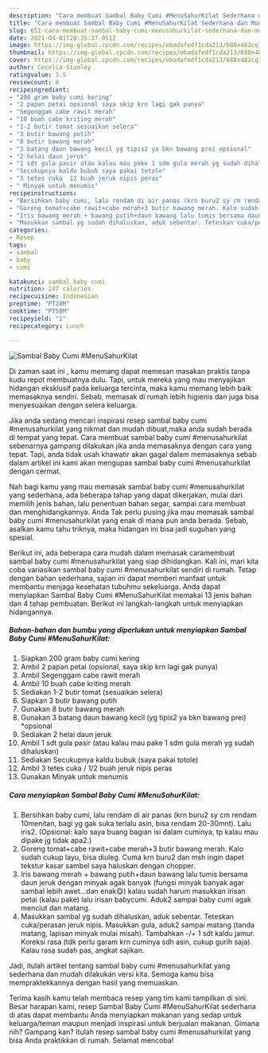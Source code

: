 ```yaml
---
description: "Cara membuat Sambal Baby Cumi #MenuSahurKilat Sederhana dan Mudah Dibuat"
title: "Cara membuat Sambal Baby Cumi #MenuSahurKilat Sederhana dan Mudah Dibuat"
slug: 651-cara-membuat-sambal-baby-cumi-menusahurkilat-sederhana-dan-mudah-dibuat
date: 2021-04-01T20:35:37.051Z
image: https://img-global.cpcdn.com/recipes/ebadafedf1cda213/680x482cq70/sambal-baby-cumi-menusahurkilat-foto-resep-utama.jpg
thumbnail: https://img-global.cpcdn.com/recipes/ebadafedf1cda213/680x482cq70/sambal-baby-cumi-menusahurkilat-foto-resep-utama.jpg
cover: https://img-global.cpcdn.com/recipes/ebadafedf1cda213/680x482cq70/sambal-baby-cumi-menusahurkilat-foto-resep-utama.jpg
author: Cecelia Stanley
ratingvalue: 3.5
reviewcount: 8
recipeingredient:
- "200 gram baby cumi kering"
- "2 papan petai opsional saya skip krn lagi gak punya"
- "Segenggam cabe rawit merah"
- "10 buah cabe kriting merah"
- "1-2 butir tomat sesuaikan selera"
- "3 butir bawang putih"
- "8 butir bawang merah"
- "3 batang daun bawang kecil yg tipis2 ya bkn bawang prei opsional"
- "2 helai daun jeruk"
- "1 sdt gula pasir atau kalau mau pake 1 sdm gula merah yg sudah dihaluskan"
- "Secukupnya kaldu bubuk saya pakai totole"
- "3 tetes cuka  12 buah jeruk nipis peras"
- " Minyak untuk menumis"
recipeinstructions:
- "Bersihkan baby cumi, lalu rendam di air panas (krn buru2 sy cm rendam 10menitan, bagi yg gak suka terlalu asin, bisa rendam 20-30mnt). Lalu iris2. (Opsional: kalo saya buang bagian isi dalam cuminya, tp kalau mau dipake jg tidak apa2.)"
- "Goreng tomat+cabe rawit+cabe merah+3 butir bawang merah. Kalo sudah cukup layu, bisa diuleg. Cuma krn buru2 dan msh ingin dapet tekstur kasar sambel saya haluskan dengan chopper."
- "Iris bawang merah + bawang putih+daun bawang lalu tumis bersama daun jeruk dengan minyak agak banyak (fungsi minyak banyak agar sambal lebih awet...dan enak😋) kalau sudah harum masukkan irisan petai (kalau pake) lalu irisan babycumi. Aduk2 sampai baby cumi agak menciut dan matang."
- "Masukkan sambal yg sudah dihaluskan, aduk sebentar. Teteskan cuka/perasan jeruk nipis. Masukkan gula, aduk2 sampai matang (tanda matang, lapisan minyak mulai misah). Tambahkan -/+ 1 sdt kaldu jamur. Koreksi rasa (tdk perlu garam krn cuminya sdh asin, cukup gurih saja). Kalau rasa sudah pas, angkat sajikan."
categories:
- Resep
tags:
- sambal
- baby
- cumi

katakunci: sambal baby cumi 
nutrition: 247 calories
recipecuisine: Indonesian
preptime: "PT28M"
cooktime: "PT58M"
recipeyield: "1"
recipecategory: Lunch

---
```



![Sambal Baby Cumi #MenuSahurKilat](https://img-global.cpcdn.com/recipes/ebadafedf1cda213/680x482cq70/sambal-baby-cumi-menusahurkilat-foto-resep-utama.jpg)

Di zaman  saat ini , kamu memang dapat memesan masakan praktis tanpa kudu repot membuatnya dulu. Tapi, untuk mereka yang mau menyajikan hidangan eksklusif pada keluarga tercinta, maka kamu memang lebih baik memasaknya sendiri. Sebab, memasak di rumah lebih higienis dan juga bisa menyesuaikan dengan selera keluarga.

Jika anda sedang mencari inspirasi resep sambal baby cumi #menusahurkilat yang nikmat dan mudah dibuat,maka anda sudah berada di tempat yang tepat. Cara membuat sambal baby cumi #menusahurkilat  sebenarnya gampang dilakukan jika anda memasaknya dengan cara yang tepat. Tapi, anda tidak usah khawatir akan gagal dalam memasaknya 
sebab dalam artikel ini kami akan mengupas sambal baby cumi #menusahurkilat dengan cermat.  



Nah bagi kamu yang mau memasak sambal baby cumi #menusahurkilat yang sederhana, ada beberapa tahap yang dapat dikerjakan, mulai dari memilih jenis bahan, lalu penentuan bahan segar, sampai cara membuat dan menghidangkannya. Anda Tak perlu pusing jika mau memasak sambal baby cumi #menusahurkilat yang enak di mana pun anda berada. Sebab, asalkan kamu  tahu triknya, maka hidangan ini bisa jadi suguhan yang spesial.

Berikut ini, ada beberapa cara mudah dalam memasak caramembuat sambal baby cumi #menusahurkilat yang siap dihidangkan. Kali ini, mari kita coba variasikan sambal baby cumi #menusahurkilat sendiri di rumah. Tetap dengan bahan sederhana, sajian ini dapat memberi manfaat untuk membantu menjaga kesehatan tubuhmu sekeluarga. Anda dapat menyiapkan Sambal Baby Cumi #MenuSahurKilat memakai 13 jenis bahan dan 4 tahap pembuatan. Berikut ini langkah-langkah untuk menyiapkan hidangannya.

<!--inarticleads1-->

##### Bahan-bahan dan bumbu yang diperlukan untuk menyiapkan Sambal Baby Cumi #MenuSahurKilat:

1. Siapkan 200 gram baby cumi kering
1. Ambil 2 papan petai (opsional, saya skip krn lagi gak punya)
1. Ambil Segenggam cabe rawit merah
1. Ambil 10 buah cabe kriting merah
1. Sediakan 1-2 butir tomat (sesuaikan selera)
1. Siapkan 3 butir bawang putih
1. Gunakan 8 butir bawang merah
1. Gunakan 3 batang daun bawang kecil (yg tipis2 ya bkn bawang prei) *opsional
1. Sediakan 2 helai daun jeruk
1. Ambil 1 sdt gula pasir (atau kalau mau pake 1 sdm gula merah yg sudah dihaluskan)
1. Sediakan Secukupnya kaldu bubuk (saya pakai totole)
1. Ambil 3 tetes cuka / 1/2 buah jeruk nipis peras
1. Gunakan  Minyak untuk menumis




<!--inarticleads2-->

##### Cara menyiapkan Sambal Baby Cumi #MenuSahurKilat:

1. Bersihkan baby cumi, lalu rendam di air panas (krn buru2 sy cm rendam 10menitan, bagi yg gak suka terlalu asin, bisa rendam 20-30mnt). Lalu iris2. (Opsional: kalo saya buang bagian isi dalam cuminya, tp kalau mau dipake jg tidak apa2.)
1. Goreng tomat+cabe rawit+cabe merah+3 butir bawang merah. Kalo sudah cukup layu, bisa diuleg. Cuma krn buru2 dan msh ingin dapet tekstur kasar sambel saya haluskan dengan chopper.
1. Iris bawang merah + bawang putih+daun bawang lalu tumis bersama daun jeruk dengan minyak agak banyak (fungsi minyak banyak agar sambal lebih awet...dan enak😋) kalau sudah harum masukkan irisan petai (kalau pake) lalu irisan babycumi. Aduk2 sampai baby cumi agak menciut dan matang.
1. Masukkan sambal yg sudah dihaluskan, aduk sebentar. Teteskan cuka/perasan jeruk nipis. Masukkan gula, aduk2 sampai matang (tanda matang, lapisan minyak mulai misah). Tambahkan -/+ 1 sdt kaldu jamur. Koreksi rasa (tdk perlu garam krn cuminya sdh asin, cukup gurih saja). Kalau rasa sudah pas, angkat sajikan.




Jadi, itulah artikel tentang  sambal baby cumi #menusahurkilat  yang sederhana dan mudah dilakukan versi kita. Semoga kamu bisa mempraktekkannya dengan hasil yang memuaskan. 

Terima kasih kamu telah membaca resep yang tim kami tampilkan di sini. Besar harapan kami, resep  Sambal Baby Cumi #MenuSahurKilat sederhana di atas dapat membantu Anda menyiapkan makanan yang sedap untuk keluarga/teman maupun menjadi inspirasi untuk berjualan makanan. Gimana nih? Gampang kan? Itulah resep sambal baby cumi #menusahurkilat yang bisa Anda praktikkan di rumah. Selamat mencoba!

